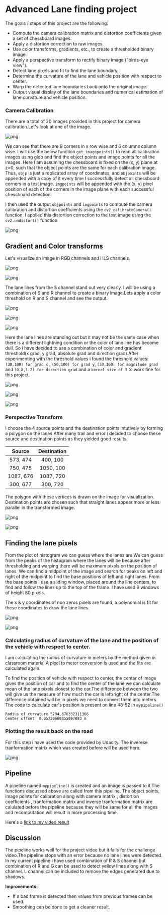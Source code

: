 
# Advanced Lane finding project


The goals / steps of this project are the following:

* Compute the camera calibration matrix and distortion coefficients given a set of chessboard images.
* Apply a distortion correction to raw images.
* Use color transforms, gradients, etc., to create a thresholded binary image.
* Apply a perspective transform to rectify binary image ("birds-eye view").
* Detect lane pixels and fit to find the lane boundary.
* Determine the curvature of the lane and vehicle position with respect to center.
* Warp the detected lane boundaries back onto the original image.
* Output visual display of the lane boundaries and numerical estimation of lane curvature and vehicle position.




### Camera Calibration

There are a total of 20 images provided in this project for camera calibration.Let's look at one of the image.




![png](./writeup/output_3_0.png)


We can see that there are 9 corners in x row wise and 6 columns column wise. I will use the below function `get_imagepoints()` to read all calibration images using glob and find the object points and image points for all the images.
Here I am assuming the chessboard is fixed on the (x, y) plane at z=0, such that the object points are the same for each calibration image.  Thus, `objp` is just a replicated array of coordinates, and `objpoints` will be appended with a copy of it every time I successfully detect all chessboard corners in a test image.  `imgpoints` will be appended with the (x, y) pixel position of each of the corners in the image plane with each successful chessboard detection.  




I then used the output `objpoints` and `imgpoints` to compute the camera calibration and distortion coefficients using the `cv2.calibrateCamera()` function.  I applied this distortion correction to the test image using the `cv2.undistort()` function

![png](./writeup/output_9_0.png)


## Gradient and Color transforms

Let's visualize an image in RGB channels and HLS channels.


![png](./writeup/output_12_0.png)



![png](./writeup/output_12_1.png)


The lane lines from the S channel stand out very clearly. I will be using a combination of S and R channel to create a binary image.Lets apply a color threshold on R and S channel and see the output.

![png](./writeup/output_15_0.png)


![png](./writeup/output_16_0.png)


![png](./writeup/output_17_0.png)


Here the lane lines are standing out but it may not be the same case when there is a different lightning condition or the color of lane line has become dull. So i have decided to use a combination of color and gradient threshold(x grad, y grad, absolute grad and direction grad).After experimenting with the threshold values i found the threshold values: `(30,100) for grad x` , `(50,100) for grad y`, 
`(30,100) for magnitude grad` and `(0.8,1.2) for direction grad` and a `kernel size of 3` to work fine for this project.


![png](./writeup/output_20_0.png)



![png](./writeup/output_20_1.png)



![png](./writeup/output_21_1.png)


### Perspective Transform

I choose the 4 source points and the destination points intutively by forming a polygon on the lanes.After many trail and error i decided to choose these source and destination points as they yielded good results.

| Source        | Destination   | 
|:-------------:|:-------------:| 
| 573, 474      | 400, 100      | 
| 750, 475      | 1050, 100     |
| 1087, 676     | 1087, 720     |
| 300, 677      | 300, 720      |
The polygon with these vertices is drawn on the image for visualization. Destination points are chosen such that straight lanes appear more or less parallel in the transformed image.



![png](./writeup/output_23_0.png)



![png](./writeup/output_23_1.png)


## Finding the lane pixels

From the plot of histogram we can guess where the lanes are.We can guess from the peaks of the histogram where the lanes will be because after thresholding and warping there will be maximum pixels on the position of lanes.
We can find a midpoint of the image and search for peaks on left and right of the midpoint to find the base positions of left and right lanes. From the base points I use a sliding window, placed around the line centers, to find and follow the lines up to the top of the frame.
I have used 9 windows of height 80 pixels.

The x & y coordinates of non zeros pixels are found, a polynomial is fit for these coordinates to draw the lane lines.

![png](./writeup/output_26_0.png)



![png](./writeup/output_26_1.png)


### Calculating radius of curvature of the lane and the position of the vehicle with respect to center.

I am calculating the radius of curvature in meters by the method given in classroom material.A pixel to meter conversion is used and the fits are calculated again.

To find the position of vehicle with respect to center, the center of image gives the position of car and to find the center of the lane we can calculate mean of the lane pixels closest to the car.The difference between the two will give us the measure of how much the car is left/right of the center.The difference obtained will be in pixels we need to convert them into meters. The code to calculate car's position is present on line 48-52 in `mypipeline()`


    Radius of curvature 5794.876332311366
    Center offset  0.05720668055097083 m
    

### Plotting the result back on the road

For this step i have used the code provided by Udacity. The inverese tranformation matrix which was created before will be used here.

![png](./writeup/output_32_0.png)


## Pipeline

A pipeline named `mypipeline()` is created and an image is passed to it.The functions discussed above are called from this pipeline. The object points, image points for calibration along with camera matrix , distortion coefficients , tranformation matrix and inverse tranformation matrix are calulated before the pipeline because they will be same for all the images and recomputation will result in more processing time. 

Here's a [link to my video result](./project_video.mp4)


## Discussion

The pipeline works well for the project video but it fails for the challenge video.The pipeline stops with an error because no lane lines were detected.
In my current pipeline i have used combination of R & S channel but combination of R and G can be used to detect yellow lines along with S channel. L channel can be included to remove the edges generated due to shadows.

**Improvements:**

* If a bad frame is detected then values from previous frames can be used.
* Smoothing can be done to get a cleaner result.
